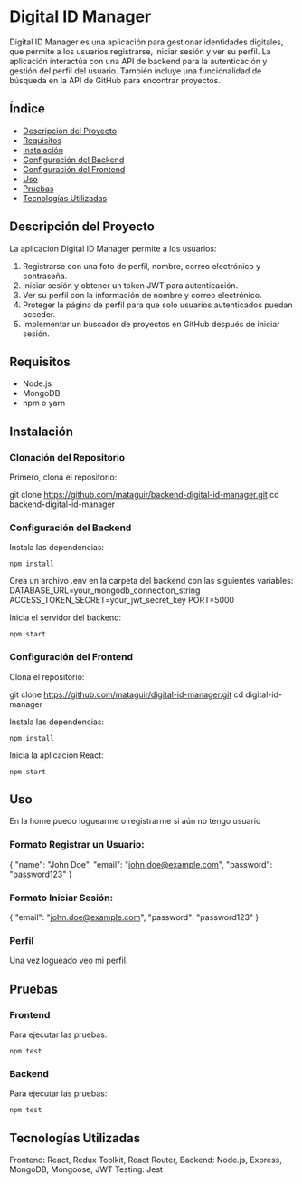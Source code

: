 # Digital ID Manager

Digital ID Manager es una aplicación para gestionar identidades digitales, que permite a los usuarios registrarse, iniciar sesión y ver su perfil. La aplicación interactúa con una API de backend para la autenticación y gestión del perfil del usuario. También incluye una funcionalidad de búsqueda en la API de GitHub para encontrar proyectos.

## Índice

- [Descripción del Proyecto](#descripción-del-proyecto)
- [Requisitos](#requisitos)
- [Instalación](#instalación)
- [Configuración del Backend](#configuración-del-backend)
- [Configuración del Frontend](#configuración-del-frontend)
- [Uso](#uso)
- [Pruebas](#pruebas)
- [Tecnologías Utilizadas](#tecnologías-utilizadas)

## Descripción del Proyecto

La aplicación Digital ID Manager permite a los usuarios:

1. Registrarse con una foto de perfil, nombre, correo electrónico y contraseña.
2. Iniciar sesión y obtener un token JWT para autenticación.
3. Ver su perfil con la información de nombre y correo electrónico.
4. Proteger la página de perfil para que solo usuarios autenticados puedan acceder.
5. Implementar un buscador de proyectos en GitHub después de iniciar sesión.

## Requisitos

- Node.js
- MongoDB
- npm o yarn

## Instalación

### Clonación del Repositorio

Primero, clona el repositorio:

git clone https://github.com/mataguir/backend-digital-id-manager.git
cd backend-digital-id-manager

### Configuración del Backend
Instala las dependencias:

    npm install

Crea un archivo .env en la carpeta del backend con las siguientes variables:
DATABASE_URL=your_mongodb_connection_string
ACCESS_TOKEN_SECRET=your_jwt_secret_key
PORT=5000

Inicia el servidor del backend:

    npm start

### Configuración del Frontend

Clona el repositorio:

git clone https://github.com/mataguir/digital-id-manager.git
cd digital-id-manager

Instala las dependencias:

    npm install

Inicia la aplicación React:

    npm start


## Uso
En la home puedo loguearme o registrarme si aún no tengo usuario

### Formato Registrar un Usuario:

{
  "name": "John Doe",
  "email": "john.doe@example.com",
  "password": "password123"
}

### Formato Iniciar Sesión:

{
  "email": "john.doe@example.com",
  "password": "password123"
}

### Perfil

Una vez logueado veo mi perfil.


## Pruebas

### Frontend

Para ejecutar las pruebas:

    npm test

### Backend

Para ejecutar las pruebas:

    npm test

## Tecnologías Utilizadas
Frontend: React, Redux Toolkit, React Router, 
Backend: Node.js, Express, MongoDB, Mongoose, JWT
Testing: Jest